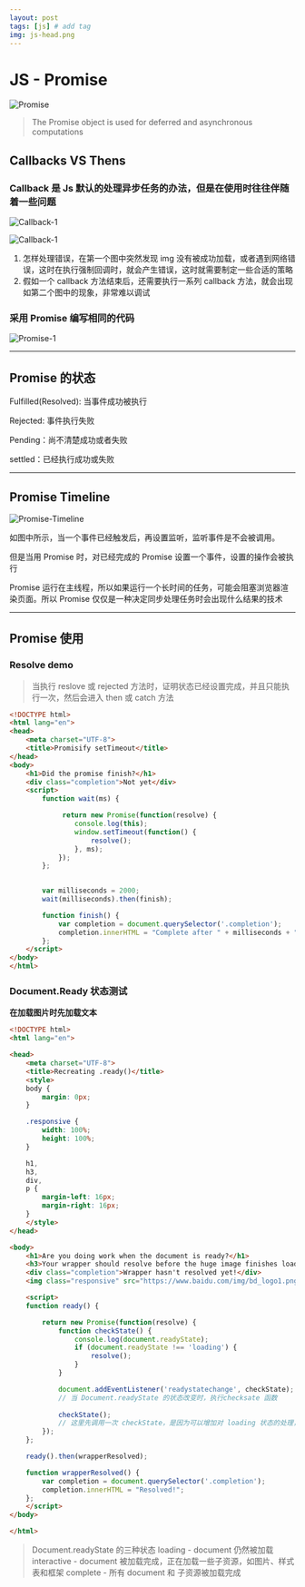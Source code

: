 ```yaml
---
layout: post
tags: [js] # add tag
img: js-head.png
---
```


# JS - Promise 

![Promise](https://developers.google.com/web/fundamentals/primers/promises)

> The Promise object is used for deferred and asynchronous computations

## Callbacks VS Thens

### Callback 是 Js 默认的处理异步任务的办法，但是在使用时往往伴随着一些问题

![Callback-1]({{site.baseurl}}/assets/img/15113467715113.jpg)

![Callback-1]({{site.baseurl}}/assets/img/15113467899026.jpg)

1. 怎样处理错误，在第一个图中突然发现 img 没有被成功加载，或者遇到网络错误，这时在执行强制回调时，就会产生错误，这时就需要制定一些合适的策略
2. 假如一个 callback 方法结束后，还需要执行一系列 callback 方法，就会出现如第二个图中的现象，非常难以调试

### 采用 Promise 编写相同的代码

![Promise-1]({{site.baseurl}}/assets/img/15113468654269.jpg)

---

## Promise 的状态

Fulfilled(Resolved): 当事件成功被执行

Rejected: 事件执行失败

Pending：尚不清楚成功或者失败

settled：已经执行成功或失败

---

## Promise Timeline

![Promise-Timeline]({{site.baseurl}}/assets/img/15113470164915.jpg)


如图中所示，当一个事件已经触发后，再设置监听，监听事件是不会被调用。

但是当用 Promise 时，对已经完成的 Promise 设置一个事件，设置的操作会被执行

Promise 运行在主线程，所以如果运行一个长时间的任务，可能会阻塞浏览器渲染页面。所以 Promise 仅仅是一种决定同步处理任务时会出现什么结果的技术

---

## Promise 使用

### Resolve demo

> 当执行 reslove 或 rejected 方法时，证明状态已经设置完成，并且只能执行一次，然后会进入 then 或 catch 方法

```HTML
<!DOCTYPE html>
<html lang="en">
<head>
	<meta charset="UTF-8">
	<title>Promisify setTimeout</title>
</head>
<body>
	<h1>Did the promise finish?</h1>
	<div class="completion">Not yet</div>
	<script>
		function wait(ms) {

			 return new Promise(function(resolve) {
				console.log(this);
				window.setTimeout(function() {
					resolve();
				}, ms);
			});
		};

		
		var milliseconds = 2000;
		wait(milliseconds).then(finish);

		function finish() {
			var completion = document.querySelector('.completion');
			completion.innerHTML = "Complete after " + milliseconds + "ms.";
		};
	</script>
</body>
</html>
```

### Document.Ready 状态测试

**在加载图片时先加载文本**

```html
<!DOCTYPE html>
<html lang="en">

<head>
    <meta charset="UTF-8">
    <title>Recreating .ready()</title>
    <style>
    body {
        margin: 0px;
    }

    .responsive {
        width: 100%;
        height: 100%;
    }

    h1,
    h3,
    div,
    p {
        margin-left: 16px;
        margin-right: 16px;
    }
    </style>
</head>

<body>
    <h1>Are you doing work when the document is ready?</h1>
    <h3>Your wrapper should resolve before the huge image finishes loading. Turn on <a href="https://developers.google.com/web/tools/chrome-devtools/profile/network-performance/network-conditions">network throttling</a> to test.</h3>
    <div class="completion">Wrapper hasn't resolved yet!</div>
    <img class="responsive" src="https://www.baidu.com/img/bd_logo1.png" height="2448" width="3264" alt="SF Market Street">

    <script>
    function ready() {

        return new Promise(function(resolve) {
            function checkState() {
                console.log(document.readyState);
                if (document.readyState !== 'loading') {
                    resolve();
                }
            }

            document.addEventListener('readystatechange', checkState);
            // 当 Document.readyState 的状态改变时，执行checksate 函数
            
            checkState();
            // 这里先调用一次 checkState，是因为可以增加对 loading 状态的处理，可以看下 console
        });
    };

    ready().then(wrapperResolved);

    function wrapperResolved() {
        var completion = document.querySelector('.completion');
        completion.innerHTML = "Resolved!";
    };
    </script>
</body>

</html>
```

> Document.readyState 的三种状态
> loading - document 仍然被加载
> interactive -  document 被加载完成，正在加载一些子资源，如图片、样式表和框架
> complete - 所有 document 和 子资源被加载完成





